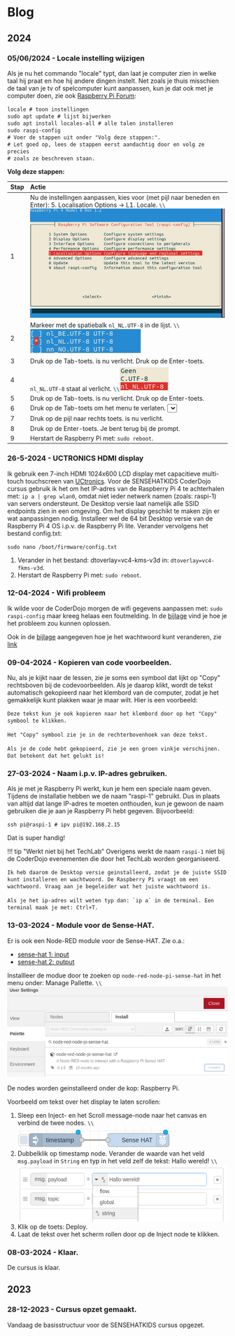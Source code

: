 # Blog

## 2024

### 05/06/2024 - Locale instelling wijzigen

Als je nu het commando "locale" typt, dan laat je computer zien in welke taal hij praat en hoe hij andere dingen instelt. Net zoals je thuis misschien de taal van je tv of spelcomputer kunt aanpassen, kun je dat ook met je computer doen, zie ook [Raspberry Pi Forum](https://forums.raspberrypi.com/viewtopic.php?t=253136):

```
locale # toon instellingen
sudo apt update # lijst bijwerken
sudo apt install locales-all # alle talen installeren
sudo raspi-config
# Voer de stappen uit onder "Volg deze stappen:".
# Let goed op, lees de stappen eerst aandachtig door en volg ze precies
# zoals ze beschreven staan.
```
**Volg deze stappen:**

|Stap        | Actie      |
|:---------- | :---------- |
| 1 | Nu de instellingen aanpassen, kies voor (met pijl naar beneden en Enter): 5. Localisation Options -> L1. Locale. ``\\``![blog_1_6](assets/blog_1_6.png)|
| 2 | Markeer met de spatiebalk `nl_NL.UTF-8` in de lijst. ``\\``![blog_1_7](assets/blog_1_7.png) |
| 3 | Druk op de Tab-toets. <Ok> is nu verlicht. Druk op de Enter-toets. |
| 4 | `nl_NL.UTF-8` staat al verlicht. ``\\``![blog_1_8](assets/blog_1_8.png) |
| 5 | Druk op de Tab-toets. <Ok> is nu verlicht. Druk op de Enter-toets. |
| 6 | Druk op de Tab-toets om het menu te verlaten. <Select> staat nu verlicht. ``\\``![blog_1_9](assets/blog_1_9.png) |
| 7 | Druk op de pijl naar rechts toets. <Finish> is nu verlicht. |
| 8 | Druk op de Enter-toets. Je bent terug bij de prompt. |
| 9 | Herstart de Raspberry Pi met: `sudo reboot`. |

### 26-5-2024 - UCTRONICS HDMI display

Ik gebruik een 7-inch HDMI 1024x600 LCD display met capacitieve multi-touch touchscreen van [UCtronics](https://www.sossolutions.nl/uctronics-7-inch-ips-touchscreen-for-raspberry-pi-with-prop-stand-1024-600-capacitive-hdmi-lcd-monitor-portable-display-for-raspberry-pi-4-3-b-windows-10-8-7-free-driver?gad_source=1&gclid=Cj0KCQjw3tCyBhDBARIsAEY0XNlMsYe0sFoa4RbZ23QPJDhGwW9soGrXK5luyFV-TT80C5EnAl_Sas0aAk5lEALw_wcB). Voor de SENSEHATKIDS CoderDojo cursus gebruik ik het om het IP-adres van de Raspberry Pi 4 te achterhalen met: `ip a | grep wlan0`, omdat niet ieder netwerk namen (zoals: raspi-1) van servers ondersteunt. De Desktop versie laat namelijk alle SSID endpoints zien in een omgeving. Om het display geschikt te maken zijn er wat aanpassingen nodig. Installeer wel de 64 bit Desktop versie van de Raspberry Pi 4 OS i.p.v. de Raspberry Pi lite. Verander vervolgens het bestand config.txt: 

``` 
sudo nano /boot/firmware/config.txt
```

1. Verander in het bestand: dtoverlay=vc4-kms-v3d in: `dtoverlay=vc4-fkms-v3d`.
2. Herstart de Raspberry Pi met: `sudo reboot`.

### 12-04-2024 - Wifi probleem

Ik wilde voor de CoderDojo morgen de wifi gegevens aanpassen met: `sudo raspi-config` maar kreeg helaas een foutmelding. In de [bijlage](../appendix/index.html#Foutmelding-bij-wijzigen-WiFi-gegevens) vind je hoe je het probleem zou kunnen oplossen.

Ook in de [bijlage](../appendix/index#Veranderen-wachtwoord-via-de-terminal) aangegeven hoe je het wachtwoord kunt veranderen, zie [link](https://www.idownloadblog.com/2021/05/17/change-password-raspberry-pi/)

### 09-04-2024 - Kopieren van code voorbeelden.

Nu, als je kijkt naar de lessen, zie je soms een symbool dat lijkt op "Copy" rechtsboven bij de codevoorbeelden. Als je daarop klikt, wordt de tekst automatisch gekopieerd naar het klembord van de computer, zodat je het gemakkelijk kunt plakken waar je maar wilt. Hier is een voorbeeld:

```
Deze tekst kun je ook kopieren naar het klembord door op het "Copy" symbool te klikken.

Het "Copy" symbool zie je in de rechterbovenhoek van deze tekst.

Als je de code hebt gekopieerd, zie je een groen vinkje verschijnen.
Dat betekent dat het gelukt is!
```

### 27-03-2024 - Naam i.p.v. IP-adres gebruiken.

Als je met je Raspberry Pi werkt, kun je hem een speciale naam geven. Tijdens de installatie hebben we de naam "raspi-1" gebruikt. Dus in plaats van altijd dat lange IP-adres te moeten onthouden, kun je gewoon de naam gebruiken die je aan je Raspberry Pi hebt gegeven. Bijvoorbeeld:

```
ssh pi@raspi-1 # ipv pi@192.168.2.15
```

Dat is super handig!

!!! tip "Werkt niet bij het TechLab"
    Overigens werkt de naam `raspi-1` niet bij de CoderDojo evenementen die door het TechLab worden georganiseerd.

    Ik heb daarom de Desktop versie geinstalleerd, zodat je de juiste SSID kunt installeren en wachtwoord. De Raspberry Pi vraagt om een wachtwoord. Vraag aan je begeleider wat het juiste wachtwoord is.
    
    Als je het ip-adres wilt weten typ dan: `ip a` in de terminal. Een terminal maak je met: Ctrl+T.

### 13-03-2024 - Module voor de Sense-HAT.

Er is ook een Node-RED module voor de Sense-HAT. Zie o.a.:
- [sense-hat 1: input](https://www.youtube.com/watch?v=O3vcXhl6dTk)
- [sense-hat 2: output](https://www.youtube.com/watch?v=2Am_9DNQ1Bk)

Installleer de modue door te zoeken op `node-red-node-pi-sense-hat` in het menu onder: Manage Pallette. ``\\``![blog_1_1.png](assets/blog_1_1.png)

De nodes worden geinstalleerd onder de kop: Raspberry Pi.

Voorbeeld om tekst over het display te laten scrollen:

1. Sleep een Inject- en het Scroll message-node naar het canvas en verbind de twee nodes. ``\\``![blog_1_2](assets/blog_1_2.png)
2. Dubbelklik op timestamp node. Verander de waarde van het veld `msg.payload` in `String` en typ in het veld zelf de tekst: Hallo wereld! ``\\``![blog_1_3](assets/blog_1_4.png)
3. Klik op de toets: Deploy.
4. Laat de tekst over het scherm rollen door op de Inject node te klikken.

### 08-03-2024 - Klaar.
 
De cursus is klaar.

## 2023

### 28-12-2023 - Cursus opzet gemaakt.

Vandaag de basisstructuur voor de SENSEHATKIDS cursus opgezet.

